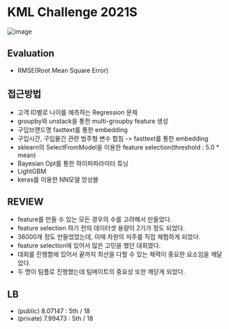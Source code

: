 # KML Challenge 2021S
![image](https://user-images.githubusercontent.com/77089771/148399197-44b1729f-3e9d-48b5-af17-98a68533a45e.png)
## Evaluation
* RMSE(Root Mean Square Error)
## 접근방법
* 고객 ID별로 나이를 예측하는 Regression 문제
* groupby와 unstack을 통한 multi-groupby feature 생성
* 구입브랜드명 fasttext를 통한 embedding
* 구입시간, 구입물건 관련 범주형 변수 합침 -> fasttext를 통한 embedding
* sklearn의 SelectFromModel을 이용한 feature selection(threshold : 5.0 * mean)
* Bayesian Opt를 통한 하이퍼파라미터 튜닝
* LightGBM
* keras를 이용한 NN모델 앙상블
## REVIEW
* feature를 만들 수 있는 모든 경우의 수를 고려해서 만들었다.
* feature selection 하기 전의 데이터셋 용량이 2기가 정도 되었다.
* 36000개 정도 만들었었는데, 이때 차원의 저주를 직접 체험하게 되었다.
* feature selection에 있어서 많은 고민을 했던 대회였다.
* 대회를 진행함에 있어서 끝까지 최선을 다할 수 있는 체력이 중요한 요소임을 깨달았다.
* 두 명이 팀플로 진행했는데 팀메이트의 중요성 또한 깨닫게 되었다.
## LB
* (public) 8.07147 : 5th / 18
* (private) 7.99473 : 5th / 18
